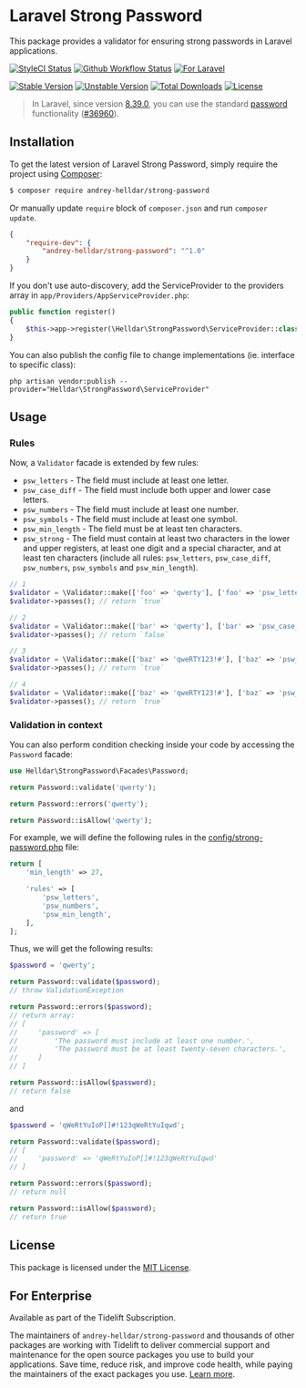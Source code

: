# Laravel Strong Password

This package provides a validator for ensuring strong passwords in Laravel applications.

[![StyleCI Status][badge_styleci]][link_styleci]
[![Github Workflow Status][badge_build]][link_build]
[![For Laravel][badge_laravel]][link_packagist]

[![Stable Version][badge_stable]][link_packagist]
[![Unstable Version][badge_unstable]][link_packagist]
[![Total Downloads][badge_downloads]][link_packagist]
[![License][badge_license]][link_license]


> In Laravel, since version [8.39.0](https://github.com/laravel/framework/releases/tag/v8.39.0), you can use the standard [password](https://laravel.com/docs/8.x/validation#validating-passwords) functionality ([#36960](https://github.com/laravel/framework/pull/36960)).

## Installation

To get the latest version of Laravel Strong Password, simply require the project using [Composer](https://getcomposer.org):

```bash
$ composer require andrey-helldar/strong-password
```

Or manually update `require` block of `composer.json` and run `composer update`.

```json
{
    "require-dev": {
        "andrey-helldar/strong-password": "^1.0"
    }
}
```

If you don't use auto-discovery, add the ServiceProvider to the providers array in `app/Providers/AppServiceProvider.php`:

```php
public function register()
{
    $this->app->register(\Helldar\StrongPassword\ServiceProvider::class);
}
```

You can also publish the config file to change implementations (ie. interface to specific class):

```
php artisan vendor:publish --provider="Helldar\StrongPassword\ServiceProvider"
```

## Usage

### Rules

Now, a `Validator` facade is extended by few rules:

* `psw_letters` - The field must include at least one letter.
* `psw_case_diff` - The field must include both upper and lower case letters.
* `psw_numbers` - The field must include at least one number.
* `psw_symbols` - The field must include at least one symbol.
* `psw_min_length` - The field must be at least ten characters.
* `psw_strong` - The field must contain at least two characters in the lower and upper registers, at least one digit and a special character, and at least ten
  characters (include all rules: `psw_letters`, `psw_case_diff`, `psw_numbers`, `psw_symbols` and `psw_min_length`).

```php
// 1
$validator = \Validator::make(['foo' => 'qwerty'], ['foo' => 'psw_letters']);
$validator->passes(); // return `true`

// 2
$validator = \Validator::make(['bar' => 'qwerty'], ['bar' => 'psw_case_diff']);
$validator->passes(); // return `false`

// 3
$validator = \Validator::make(['baz' => 'qweRTY123!#'], ['baz' => 'psw_strong']);
$validator->passes(); // return `true`

// 4
$validator = \Validator::make(['baz' => 'qweRTY123!#'], ['baz' => 'psw_letters|psw_min_length']);
$validator->passes(); // return `true`
```

### Validation in context

You can also perform condition checking inside your code by accessing the `Password` facade:

```php
use Helldar\StrongPassword\Facades\Password;

return Password::validate('qwerty');

return Password::errors('qwerty');

return Password::isAllow('qwerty');
```

For example, we will define the following rules in the [config/strong-password.php](config/strong-password.php) file:

```php
return [
    'min_length' => 27,

    'rules' => [
        'psw_letters',
        'psw_numbers',
        'psw_min_length',
    ],
];
```

Thus, we will get the following results:

```php
$password = 'qwerty';

return Password::validate($password);
// throw ValidationException

return Password::errors($password);
// return array:
// [
//     'password' => [
//         'The password must include at least one number.',
//         'The password must be at least twenty-seven characters.',
//     ]
// ]

return Password::isAllow($password);
// return false
```

and

```php
$password = 'qWeRtYuIoP[]#!123qWeRtYuIqwd';

return Password::validate($password);
// [
//     'password' => 'qWeRtYuIoP[]#!123qWeRtYuIqwd'
// ]

return Password::errors($password);
// return null

return Password::isAllow($password);
// return true
```

## License

This package is licensed under the [MIT License](LICENSE).


## For Enterprise

Available as part of the Tidelift Subscription.

The maintainers of `andrey-helldar/strong-password` and thousands of other packages are working with Tidelift to deliver commercial support and maintenance for the open source packages you use to build your applications. Save time, reduce risk, and improve code health, while paying the maintainers of the exact packages you use. [Learn more](https://tidelift.com/subscription/pkg/packagist-andrey-helldar-strong-password?utm_source=packagist-andrey-helldar-strong-password&utm_medium=referral&utm_campaign=enterprise&utm_term=repo).

[badge_styleci]:    https://styleci.io/repos/130698068/shield

[badge_build]:      https://img.shields.io/github/workflow/status/andrey-helldar/strong-password/phpunit?style=flat-square

[badge_laravel]:    https://img.shields.io/badge/Laravel-5.5+%20%7C%206.x%20%7C%207.x%20%7C%208.x-orange.svg?style=flat-square

[badge_stable]:     https://img.shields.io/github/v/release/andrey-helldar/strong-password?label=stable&style=flat-square

[badge_unstable]:   https://img.shields.io/badge/unstable-dev--master-orange?style=flat-square

[badge_downloads]:  https://img.shields.io/packagist/dt/andrey-helldar/strong-password.svg?style=flat-square

[badge_license]:    https://img.shields.io/packagist/l/andrey-helldar/strong-password.svg?style=flat-square

[link_styleci]:     https://github.styleci.io/repos/184076269

[link_build]:       https://github.com/andrey-helldar/strong-password/actions

[link_packagist]:   https://packagist.org/packages/andrey-helldar/strong-password

[link_license]:     LICENSE
